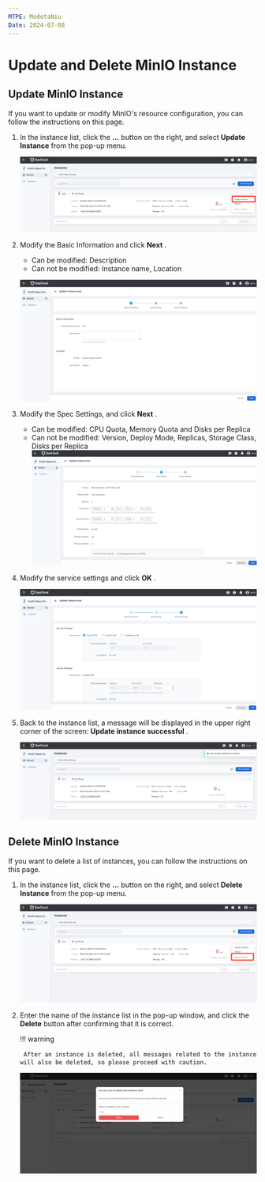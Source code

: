 ```yaml
---
MTPE: ModetaNiu
Date: 2024-07-08
---
```


# Update and Delete MinIO Instance

## Update MinIO Instance

If you want to update or modify MinIO's resource configuration, you can follow the instructions on this page.

1. In the instance list, click the __...__ button on the right, and select __Update Instance__ from the pop-up menu.

    ![Update instance](../images/minio-update.png)

2. Modify the Basic Information and click __Next__ .

    - Can be modified: Description
    - Can not be modified: Instance name, Location

    ![Basic info](../images/minio-update02.png)

3. Modify the Spec Settings, and click __Next__ .

    - Can be modified: CPU Quota, Memory Quota and Disks per Replica
    - Can not be modified: Version, Deploy Mode, Replicas, Storage Class, Disks per Replica
    ![Spec settings](../images/minio-update03.png)

4. Modify the service settings and click __OK__ .

    ![Service settings](../images/minio-update04.png)

5. Back to the instance list, a message will be displayed in the upper right corner of the screen: __Update instance successful__ .

    ![Successful](../images/minio-update05.png)

## Delete MinIO Instance

If you want to delete a list of instances, you can follow the instructions on this page.

1. In the instance list, click the __...__ button on the right, and select __Delete Instance__ from the pop-up menu.

    ![Delete instance](../images/minio-delete01.png)

2. Enter the name of the instance list in the pop-up window, and click the __Delete__ button after confirming 
   that it is correct.

    !!! warning

        After an instance is deleted, all messages related to the instance will also be deleted, so please proceed with caution.

    ![Confirm](../images/minio-delete02.png)